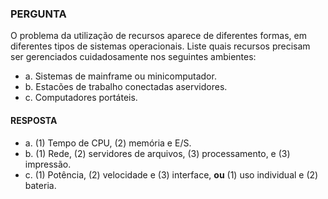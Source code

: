 ### PERGUNTA

O problema da utilização de recursos aparece de diferentes formas, em diferentes tipos de sistemas operacionais. Liste quais recursos precisam ser gerenciados cuidadosamente nos seguintes ambientes:

- a. Sistemas de mainframe ou minicomputador.
- b. Estacões de trabalho conectadas aservidores.
- c. Computadores portáteis.

#### RESPOSTA

- a. (1) Tempo de CPU, (2) memória e E/S.
- b. (1) Rede, (2) servidores de arquivos, (3) processamento, e (3) impressão.
- c. (1) Potência, (2) velocidade e (3) interface, **ou** (1) uso individual e (2) bateria.
